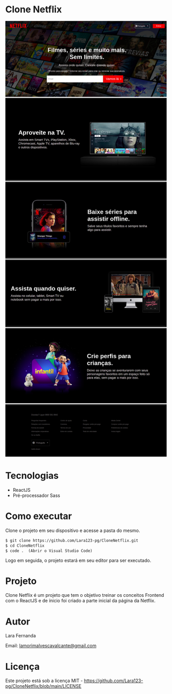 # Clone Netflix

<img src="./src/assets/image1.png" />
<img src="./src/assets/image2.png" />
<img src="./src/assets/image3.png" />
<img src="./src/assets/image4.png" />
<img src="./src/assets/image5.png" />
<img src="./src/assets/image6.png" />

# Tecnologias

<ul>
    <li>ReactJS</li>
    <li>Pré-processador Sass</li>
</ul>

# Como executar

Clone o projeto em seu dispositivo e acesse a pasta do mesmo.

```
$ git clone https://github.com/Lara123-pg/CloneNetflix.git
$ cd CloneNetflix
$ code .  (Abrir o Visual Studio Code)
```

Logo em seguida, o projeto estará em seu editor para ser executado.

# Projeto

Clone Netflix é um projeto que tem o objetivo treinar os conceitos Frontend com o ReactJS e de ínicio foi criado a parte inicial da página da Netflix.

# Autor

Lara Fernanda

Email: lamorimalvescavalcante@gmail.com

# Licença

Este projeto está sob a licença MIT - https://github.com/Lara123-pg/CloneNetflix/blob/main/LICENSE
